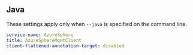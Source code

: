 ## Java

These settings apply only when `--java` is specified on the command line. 

``` yaml $(java)
service-name: AzureSphere
title: AzureSphereMgmtClient
client-flattened-annotation-target: disabled
```

